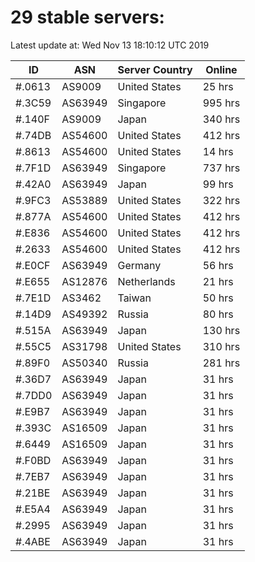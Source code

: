# 29 stable servers:

Latest update at: Wed Nov 13 18:10:12 UTC 2019

| ID | ASN | Server Country | Online |
| -- | --- | -------------- | ------ |
| #.0613 | AS9009 | United States | 25 hrs |
| #.3C59 | AS63949 | Singapore | 995 hrs |
| #.140F | AS9009 | Japan | 340 hrs |
| #.74DB | AS54600 | United States | 412 hrs |
| #.8613 | AS54600 | United States | 14 hrs |
| #.7F1D | AS63949 | Singapore | 737 hrs |
| #.42A0 | AS63949 | Japan | 99 hrs |
| #.9FC3 | AS53889 | United States | 322 hrs |
| #.877A | AS54600 | United States | 412 hrs |
| #.E836 | AS54600 | United States | 412 hrs |
| #.2633 | AS54600 | United States | 412 hrs |
| #.E0CF | AS63949 | Germany | 56 hrs |
| #.E655 | AS12876 | Netherlands | 21 hrs |
| #.7E1D | AS3462 | Taiwan | 50 hrs |
| #.14D9 | AS49392 | Russia | 80 hrs |
| #.515A | AS63949 | Japan | 130 hrs |
| #.55C5 | AS31798 | United States | 310 hrs |
| #.89F0 | AS50340 | Russia | 281 hrs |
| #.36D7 | AS63949 | Japan | 31 hrs |
| #.7DD0 | AS63949 | Japan | 31 hrs |
| #.E9B7 | AS63949 | Japan | 31 hrs |
| #.393C | AS16509 | Japan | 31 hrs |
| #.6449 | AS16509 | Japan | 31 hrs |
| #.F0BD | AS63949 | Japan | 31 hrs |
| #.7EB7 | AS63949 | Japan | 31 hrs |
| #.21BE | AS63949 | Japan | 31 hrs |
| #.E5A4 | AS63949 | Japan | 31 hrs |
| #.2995 | AS63949 | Japan | 31 hrs |
| #.4ABE | AS63949 | Japan | 31 hrs |

